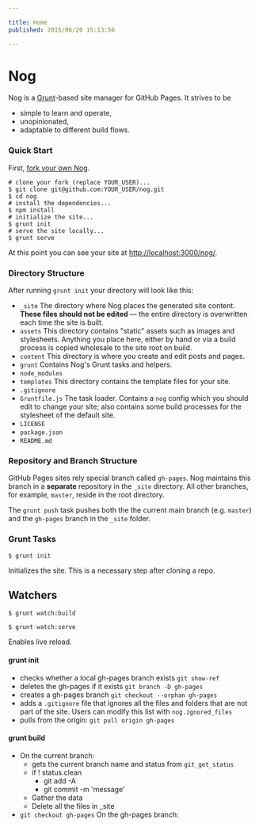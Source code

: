 ```yaml
---

title: Home
published: 2015/06/20 15:13:56

---
```


# Nog
Nog is a [Grunt](http://gruntjs.com)-based site manager for GitHub Pages. It strives to be

 - simple to learn and operate,
 - unopinionated,
 - adaptable to different build flows.
 
 

### Quick Start

First, [fork your own Nog](https://github.com/nowzoo/nog#fork-destination-box).
 

```
# clone your fork (replace YOUR_USER)...
$ git clone git@github.com:YOUR_USER/nog.git 
$ cd nog
# install the dependencies...
$ npm install
# initialize the site...
$ grunt init
# serve the site locally...
$ grunt serve
```    

At this point you can see your site at <http://localhost:3000/nog/>.
    
### Directory Structure

After running `grunt init` your directory will look like this:

 - `_site` The directory where Nog places the generated site content. **These files should not be edited** &mdash;
    the entire directory is overwritten each time the site is built.
 - `assets` This directory contains "static" assets such as images and stylesheets. Anything you place here,
   either by hand or via a build process is copied wholesale to the site root on build.
 - `content` This directory is where you create and edit posts and pages.
 - `grunt` Contains Nog's Grunt tasks and helpers.
 - `node_modules`  
 - `templates` This directory contains the template files for your site.
 - `.gitignore`
 - `Gruntfile.js` The task loader. Contains a `nog` config which you should edit to change your site; also contains
   some build processes for the stylesheet of the default site.
 - `LICENSE`
 - `package.json`
 - `README.md`
 
### Repository and Branch Structure
 
GitHub Pages sites rely special branch called `gh-pages`. Nog maintains this branch in a **separate** repository in the `_site` directory. All other branches, for example, `master`, reside in the root directory.

The `grunt push` task pushes both the the current main branch (e.g. `master`) and the `gh-pages` branch in the `_site` folder. 
 


### Grunt Tasks

`$ grunt init`

Initializes the site. This is a necessary step after cloning a repo.

## Watchers

`$ grunt watch:build`

`$ grunt watch:serve`

Enables live reload.


#### grunt init

- checks whether a local gh-pages branch exists `git show-ref`
- deletes the gh-pages if it exists `git branch -D gh-pages`
- creates a gh-pages branch `git checkout --orphan gh-pages`
- adds a `.gitignore` file that ignores all the files and folders that are not part of the site. Users can modify this list with `nog.ignored_files`
- pulls from the origin: `git pull origin gh-pages`



#### grunt build

- On the current branch:
  - gets the current branch name and status from `git_get_status`
  - if ! status.clean
    - git add -A
    - git commit -m 'message'
  - Gather the data
  - Delete  all the files in _site      
- `git checkout gh-pages` On the gh-pages branch:
       
  



